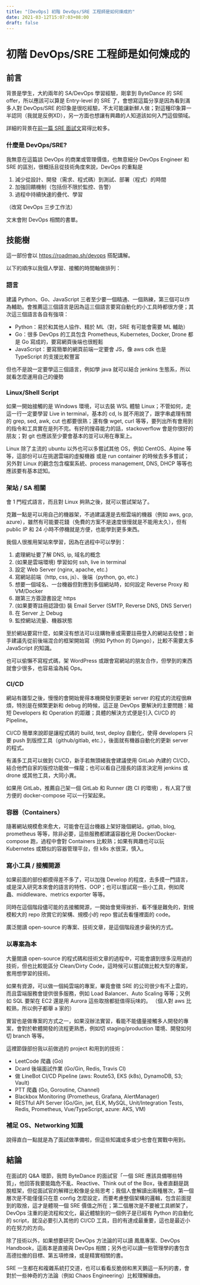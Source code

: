 ```yaml
---
title: "[DevOps] 初階 DevOps/SRE 工程師是如何煉成的"
date: 2021-03-12T15:07:03+08:00
draft: false
---
```


# 初階 DevOps/SRE 工程師是如何煉成的

## 前言

背景是學生，大約兩年的 SA/DevOps 學習經驗，剛拿到 ByteDance 的 SRE offer，所以應該可以算是 Entry-level 的 SRE 了，會想寫這篇分享是因為看到滿多人對 DevOps/SRE 的印象是很吃經驗，不太可能讓新鮮人做；對這種印象算一半認同（我就是反例XD），另一方面也想讓有興趣的人知道該如何入門這個領域。

詳細的背景在[前一篇 SRE 面試文](https://www.ptt.cc/bbs/Soft_Job/M.1614755910.A.7C3.html)寫得比較多。

### 什麼是 DevOps/SRE?

我無意在這篇談 DevOps 的商業或管理價值，也無意細分 DevOps Engineer 和 SRE 的區別，很概括且從技術角度來說，DevOps 的重點是

1. 減少從設計、開發（需求、程式碼）到測試、部署（程式）的時間
2. 加強回饋機制（包括但不限於監控、告警）
3. 過程中持續快速的疊代、學習

（改寫 DevOps 三步工作法）

文末會附 DevOps 相關的書單。

## 技能樹

這一部份會以 https://roadmap.sh/devops 搭配講解。

以下的順序以我個人學習、接觸的時間軸做排列：

### 語言

建議 Python、Go、JavaScript 三者至少要一個精通、一個熟練，第三個可以作為輔助。會推薦這三個語言是因為這三個語言要寫自動化的小工具時都很方便；其次這三個語言各自有強項：

- Python：易於和其他人協作、精於 ML（對，SRE 有可能會需要 ML 輔助）
- Go：很多 DevOps 的工具包含 Prometheus, Kubernetes, Docker, Drone 都是 Go 寫成的，要寫網頁後端也很輕鬆
- JavaScript：要寫簡單的網頁前端一定要會 JS，像 aws cdk 也是 TypeScript 的支援比較豐富

但也不是說一定要學這三個語言，例如學 java 就可以結合 jenkins 生態系，所以就看怎麼運用自己的優勢

### Linux/Shell Script

如果一開始接觸的是 Windows 環境，可以去裝 WSL 體驗 Linux；不管如何，走這一行一定要學習 Live in terminal，基本的 cd, ls 就不用說了，跟字串處理有關的 grep, sed, awk, cut 也都要很熟；還有像 wget, curl 等等，要列出所有會用到的指令和工具實在是列不完。有好的搜尋能力的話，stackoverflow 會是你很好的朋友；對 git 也應該至少要會基本的並可以用在專案上。

Linux 除了主流的 ubuntu 以外也可以多嘗試其他 OS，例如 CentOS、Alpine 等等，這部份可以在挑選雲端的虛擬機器 或是 run container 的時候去多多嘗試；另外對 Linux 的觀念包含檔案系統、process management, DNS, DHCP 等等也應該要有基本認知。

### 架站 / SA 相關

會 1 門程式語言，而且對 Linux 夠熟之後，就可以嘗試架站了。

克難一點是可以用自己的機器架，不過建議還是去租雲端的機器（例如 aws, gcp, azure），雖然有可能要花錢（免費的方案不是速度很慢就是不能用太久），但有 public IP 和 24 小時不停機就是方便，也能學到更多東西。

我個人很推用架站來學習，因為在過程中可以學到：

1. 處理網址要了解 DNS, ip, 域名的概念
2. (如果是雲端環境) 學習如何 ssh, live in terminal
3. 設定 Web Server (nginx, apache, etc.)
4. 寫網站前端（http, css, js）、後端（python, go, etc.)
5. 想要一個域名、一台機器但對應到多個網站時，如何設定 Reverse Proxy 和 VM/Docker
6. 跟第三方簽證書設定 https 
7. (如果要寄註冊認證信) 裝 Email Server (SMTP, Reverse DNS, DNS Server)
8. 在 Server 上 Debug 
9. 監控網站流量、機器狀態

至於網站要寫什麼，如果沒有想法可以往購物車或需要註冊登入的網站去發想；新手建議先從前後端混合的框架開始寫（例如 Python 的 Django），比較不需要太多 JavaScript 的知識。

也可以偷懶不寫程式碼，架 WordPress 或跟會寫網站的朋友合作，但學到的東西就會少很多，也容易淪為純 Ops。

### CI/CD

網站有雛型之後，慢慢的會開始覺得本機開發到要更新 server 的程式的流程很麻煩，特別是在頻繁更新和 debug 的時候，這正是 DevOps 要解決的主要問題：縮短 Developers 和 Operation 的距離；具體的解決方式便是引入 CI/CD 的 Pipeline。

CI/CD 簡單來說即是讓程式碼的 build, test, deploy 自動化，使得 developers 只要 push 到版控工具（github/gitlab, etc.），後面就有機器自動化的更新 server 的程式。

有滿多工具可以做到 CI/CD，新手若無頭緒我會建議使用 GitLab 內建的 CI/CD，結合他們自家的版控功能做一條龍；也可以看自己擅長的語言決定用 jenkins 或 drone 或其他工具，大同小異。

如果用 GitLab，推薦自己架一個 GitLab 和 Runner (跑 CI 的環境) ，有人寫了很方便的 docker-compose 可以一行架起來。

### 容器（Containers）

隨著網站規模愈來愈大，可能會在這台機器上架好幾個網站，gitlab, blog, prometheus 等等，除非必要，這些服務都建議容器化用 Docker/Docker-compose 跑，過程中會對 Containers 比較熟；如果有興趣也可以玩 Kubernetes 或類似的容器管理平台，但 k8s 水很深，慎入。

### 寫小工具 / 接觸開源

如果前面的部份都摸得差不多了，可以加強 Develop 的程度，去多摸一門語言，或是深入研究本來會的語言的特性、OOP；也可以嘗試寫一些小工具，例如爬蟲、middleware、metrics exporter 等等。

同時在這個階段儘可能的去接觸開源，一開始會覺得挫折、看不懂是難免的，對規模較大的 repo 欣賞它的架構、規模小的 repo 嘗試去看懂裡面的 code。

廣泛閱讀 open-source 的專案、技術文章，是這個階段進步最快的方式。

### 以專案為本

大量閱讀 open-source 的程式碼和技術文章的過程中，可能會讀到很多沒用過的技術，但也比較能區分 Clean/Dirty Code，這時候可以嘗試做比較大型的專案，套用想學習的技術。

如果有資源，可以做一個純雲端的專案，畢竟會徵 SRE 的公司很少有不上雲的，而且雲端服務會提供很多服務，例如 Load Balancer、Auto Scaling 等等；又例如 SQL 要架在 EC2 還是用 Aurora 這些取捨都挺值得玩味的。
（個人對 aws 比較熟，所以例子都舉 a 家的）

實習也是做專案的方式之一，如果沒辦法實習，看能不能儘量接觸多人開發的專案，會對於軟體開發的流程更熟悉，例如切 staging/production 環境、開發如何切 branch 等等。

這裡節錄部份我以前做過的 project 和用到的技術：

- LeetCode 爬蟲 (Go)
- Dcard 後端面試作業 (Go/Gin, Redis, Travis CI)
- 做 LineBot CI/CD Pipeline (aws: Route53, EKS (k8s), DynamoDB, S3; Vault)
- PTT 爬蟲 (Go, Goroutine, Channel)
- Blackbox Monitoring (Prometheus, Grafana, AlertManager)
- RESTful API Server (Go/Gin, jwt, ELK, MySQL, Unit/Integration Tests, Redis, Prometheus, Vue/TypeScript, azure: AKS, VM)

### 補足 OS、Networking 知識

說得直白一點就是為了面試做準備啦，但這些知識或多或少也會在實戰中用到。

## 結論

在面試的 Q&A 環節，我問 ByteDance 的面試官「一個 SRE 應該具備哪些特質」，他回答我要能臨危不亂、Reactive、Think out of the Box，後者直翻是跳脫框架，但從面試官的解釋比較像是全局思考；我個人會解讀出兩種層次，第一個層次是不能僅僅只在意 config 怎麼設定，而要考慮整個架構的邏輯，包含前面提到的取捨，這才是體現一個 SRE 價值之所在；第二個層次是不要被工具綁架了，DevOps 注重的是流程和文化，最近體驗到的一個例子是已經有 Python 的自動化的 script，就沒必要引入其他的 CI/CD 工具，目的有達成最重要，這也是最近小的在努力的方向。

除了技術以外，如果想要研究 DevOps 方法論的可以讀 鳳凰專案、DevOps Handbook，這兩本是直接與 DevOps 相關；另外也可以讀一些管理學的書包含高德拉撤的目標、第五項修煉，或是精實相關的書。

SRE 一生都在和複雜系統打交道，也可以看看反脆弱和黑天鵝這一系列的書，會對於一些神奇的方法論（例如 Chaos Engineering）比較理解緣由。